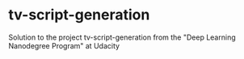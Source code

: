 # tv-script-generation

Solution to the project tv-script-generation from the "Deep Learning Nanodegree Program" at Udacity

